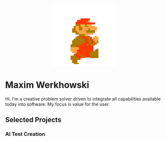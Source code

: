 <p align="center"><img src="assets/mario-walk.gif" /></p>

# Maxim Werkhowski
Hi. I'm a creative problem solver driven to integrate all capabilities available today into software. My focus is value for the user.

## Selected Projects


### AI Test Creation

